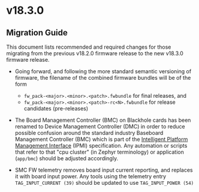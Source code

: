 # v18.3.0

## Migration Guide

This document lists recommended and required changes for those migrating from the previous v18.2.0 firmware release to the new v18.3.0 firmware release.

* Going forward, and following the more standard semantic versioning of firmware, the filename
  of the combined firmware bundles will be of the form
  * `fw_pack-<major>.<minor>.<patch>.fwbundle` for final releases, and
  * `fw_pack-<major>.<minor>.<patch>-rc<N>.fwbundle` for release candidates (pre-releases)

* The Board Management Controller (BMC) on Blackhole cards has been renamed to Device Management
  Controller (DMC) in order to reduce possible confusion around the standard industry Baseboard
  Management Controller (BMC) which is part of the [Intelligent Platform Management Interface](https://en.wikipedia.org/wiki/Intelligent_Platform_Management_Interface)
  (IPMI) specification. Any automation or scripts that refer to that "cpu cluster" (in Zephyr
  terminology) or application (`app/bmc`) should be adjusted accordingly.

* SMC FW telemetry removes board input current reporting, and replaces it with board input power. Any tools using the telemetry entry `TAG_INPUT_CURRENT (39)` should be updated to use `TAG_INPUT_POWER (54)`